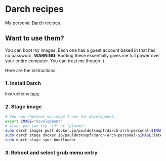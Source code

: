 # Darch recipes

My personal [Darch](https://github.com/pauldotknopf/darch) recipes.

## Want to use them?

You can boot my images. Each one has a guest account baked in that has no password. **WARNING**: Booting these essentially gives me full power over your entire computer. You can trust me though :)

Here are the instructions.

### 1. Install Darch

Instructions [here](https://github.com/pauldotknopf/darch/blob/develop/README.md#installation)

### 2. Stage image

```bash
# You can checkout my image I use for development.
export IMAGE="development"
# Also, you can try "i3" or "plasma".
sudo darch images pull docker.io/pauldotknopf/darch-arch-personal-$IMAGE:latest
sudo darch stage docker.io/pauldotknopf/darch-arch-personal-$IMAGE:latest
sudo darch stage sync-bootloader
```

### 3. Reboot and select grub menu entry